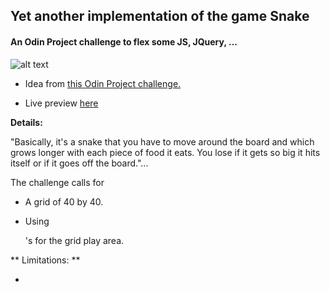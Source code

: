 ## Yet another implementation of the game Snake

#### An Odin Project challenge to flex some JS, JQuery, ...

![alt text](./img/screenshot.png "JS- screen shot")

- Idea from <a href="http://www.theodinproject.com/javascript-and-jquery/jquery-and-the-dom" target="_blank">this Odin Project challenge.</a>

- Live preview [here](http://htmlpreview.github.io/?https://github.com/afshinator/js-snake/blob/master/index.html)

**Details:**

"Basically, it's a snake that you have to move around the board and which grows longer with each piece of food it eats. You lose if it gets so big it hits itself or if it goes off the board."...

The challenge calls for 

- A grid of 40 by 40.  

- Using <div>'s for the grid play area.




** Limitations: ** 

- 

